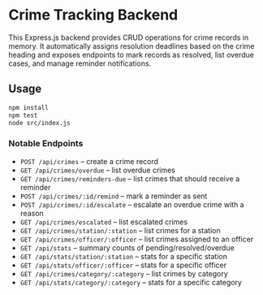 # Crime Tracking Backend

This Express.js backend provides CRUD operations for crime records in memory. It automatically assigns resolution deadlines based on the crime heading and exposes endpoints to mark records as resolved, list overdue cases, and manage reminder notifications.

## Usage

```bash
npm install
npm test
node src/index.js
```

### Notable Endpoints

- `POST /api/crimes` – create a crime record
- `GET /api/crimes/overdue` – list overdue crimes
- `GET /api/crimes/reminders-due` – list crimes that should receive a reminder
- `POST /api/crimes/:id/remind` – mark a reminder as sent
- `POST /api/crimes/:id/escalate` – escalate an overdue crime with a reason
- `GET /api/crimes/escalated` – list escalated crimes
- `GET /api/crimes/station/:station` – list crimes for a station
- `GET /api/crimes/officer/:officer` – list crimes assigned to an officer
- `GET /api/stats` – summary counts of pending/resolved/overdue
- `GET /api/stats/station/:station` – stats for a specific station
- `GET /api/stats/officer/:officer` – stats for a specific officer
- `GET /api/crimes/category/:category` – list crimes by category
- `GET /api/stats/category/:category` – stats for a specific category
